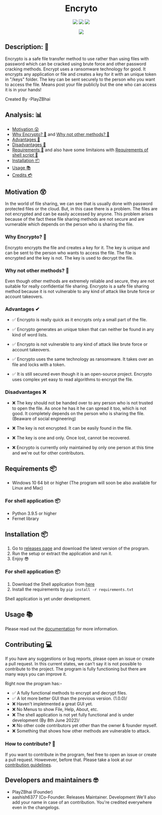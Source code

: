 <h1 align="center">Encryto</h1>
<p align="center">
  <img src="https://img.shields.io/github/v/release/PlayZBhai/encrypto"></img>
  <img src="https://img.shields.io/github/issues-raw/PlayZBhai/encrypto"></img>
  <img src="https://img.shields.io/github/license/PlayZBhai/encrypto?logoColor=orange"></img>
</p>

<p align="center">
  <img src="https://media.discordapp.net/attachments/760496001936261230/981236375175188520/unknown.png?width=719&height=568"></img>
</p>


## Description: 📒
Encrypto is a safe file transfer method to use rather than using files with password which can be cracked using brute force and other password cracking methods. Encrypt uses a ransomware technology for good. It encrypts any application or file and creates a key for it with an unique token in "/keys" folder. The key can be sent securely to the person who you want to access the file. Means post your file publicly but the one who can access it is in your hands!

Created By -PlayZBhai

## Analysis: 📊
- [Motivation 😲](https://github.com/PlayZBhai/encrypto#motivation-)
- [Why Encrypto? 💭](https://github.com/PlayZBhai/encrypto#why-encrypto-) and [Why not other methods? 🤔](https://github.com/PlayZBhai/encrypto#why-not-other-methods-)
- [Advantages 🤩](https://github.com/PlayZBhai/encrypto#advantages-)
- [Disadvantages 🤦](https://github.com/PlayZBhai/encrypto#disadvantages-)
- [Requirements 📝](https://github.com/PlayZBhai/encrypto#requirements-) and also have some limitaions with [Requirements of shell script 📝](https://github.com/PlayZBhai/encrypto#for-shell-application-)
- [Installation 📦](https://github.com/PlayZBhai/encrypto#installation-)
- [Usage 📚](https://github.com/PlayZBhai/encrypto#usage-)
- [Credits 💳](https://github.com/PlayZBhai/encrypto#developers-and-maintainers-)

## Motivation 😲
In the world of file sharing, we can see that is usually done with password protected files or the cloud. But, in this case there is a problem. The files are not encrypted and can be easily accessed by anyone. This problem arises because of the fact these file sharing methods are not secure and are vurnerable which depends on the person who is sharing the file.

### Why Encrypto? 🤔
Encrypto encrypts the file and creates a key for it. The key is unique and can be sent to the person who wants to access the file. The file is encrypted and the key is not. The key is used to decrypt the file.

### Why not other methods? 🤔
Even though other methods are extremely reliable and secure, they are not suitable for really confidential file sharing. Encrypto is a safe file sharing method because it is not vulnerable to any kind of attack like brute force or account takeovers. 

### Advantages ✔
- ✅ Encrypto is really quick as it encrypts only a small part of the file.

- ✅ Encrypto generates an unique token that can neither be found in any kind of word lists. 

- ✅ Encrypto is not vulnerable to any kind of attack like brute force or account takeovers.

- ✅ Encrypto uses the same technology as ransomware. It takes over an file and locks with a token.

- ✅ It is still secured even though it is an open-source project. Encrypto uses complex yet easy to read algorithms to encrypt the file.

### Disadvantages ❌
- ❌ The key should not be handed over to any person who is not trusted to open the file. As once he has it he can spread it too, which is not good. It completely depends on the person who is sharing the file. (Beaware of social engineering)

- ❌ The key is not encrypted. It can be easily found in the file.

- ❌ The key is one and only. Once lost, cannot be recovered.

- ❌ Encrypto is currently only maintained by only one person at this time and we're out for other contributors.

## Requirements 📦
- Windows 10 64 bit or higher (The program will soon be also available for Linux and Mac)

### For shell application 📦
- Python 3.9.5 or higher
- Fernet library

## Installation 📦
1. Go to [releases page](https://github.com/PlayZBhai/encrypto/releases) and download the latest version of the program.
2. Run the setup or extract the application and run it.
3. Enjoy 😎

### For shell application 📦
1. Download the Shell application from [here]()
2. Install the requirements by 
```pip install -r requirements.txt```

Shell application is yet under development.

## Usage 📚
Please read out the [documentation](https://playzbhai.github.io/encrypto/) for more information.

## Contributing 💻
If you have any suggestions or bug reports, please open an issue or create a pull request. 
In this current states, we can't say it is not possible to contribute to the project. The program is fully functioning but there are many ways you can improve it.

Right now the program has:-
- ✅ A fully functional methods to encrypt and decrypt files.
- ✅ A lot more better GUI than the previous version. (1.0.0)/
- ❌ Haven't impletmented a great GUI yet.
- ❌ No Menus to show File, Help, About, etc.
- ❌ The shell application is not yet fully functional and is under development (By 8th June 2022)/
- ❌ No other code contributors yet other than the owner & founder myself. 
- ❌ Something that shows how other methods are vulnerable to attack.

### How to contribute? 📝
If you want to contribute in the program, feel free to open an issue or create a pull request. Howevever, before that. Please take a look at our [contribution guidelines](https://playzbhai.github.io/encrypto).

## Developers and maintainers 🤓
- PlayZBhai (Founder)
- aashish6377 (Co-Founder. Releases Maintainer. Development
We'll also add your name in case of an contribution. You're credited everywhere even in the changelogs.
